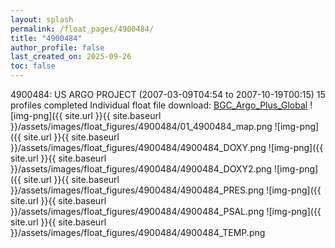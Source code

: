 ```yaml
---
layout: splash
permalink: /float_pages/4900484/
title: "4900484"
author_profile: false
last_created_on: 2025-09-26
toc: false
---
```

 
4900484: US ARGO PROJECT (2007-03-09T04:54 to 2007-10-19T00:15)
15 profiles completed
Individual float file download: [BGC_Argo_Plus_Global](https://ftp.soest.hawaii.edu/bgc_argo_plus/Individual_Floats/outliers_removed/4900484_Sprof_processed.nc)
![img-png]({{ site.url }}{{ site.baseurl }}/assets/images/float_figures/4900484/01_4900484_map.png
![img-png]({{ site.url }}{{ site.baseurl }}/assets/images/float_figures/4900484/4900484_DOXY.png
![img-png]({{ site.url }}{{ site.baseurl }}/assets/images/float_figures/4900484/4900484_DOXY2.png
![img-png]({{ site.url }}{{ site.baseurl }}/assets/images/float_figures/4900484/4900484_PRES.png
![img-png]({{ site.url }}{{ site.baseurl }}/assets/images/float_figures/4900484/4900484_PSAL.png
![img-png]({{ site.url }}{{ site.baseurl }}/assets/images/float_figures/4900484/4900484_TEMP.png
